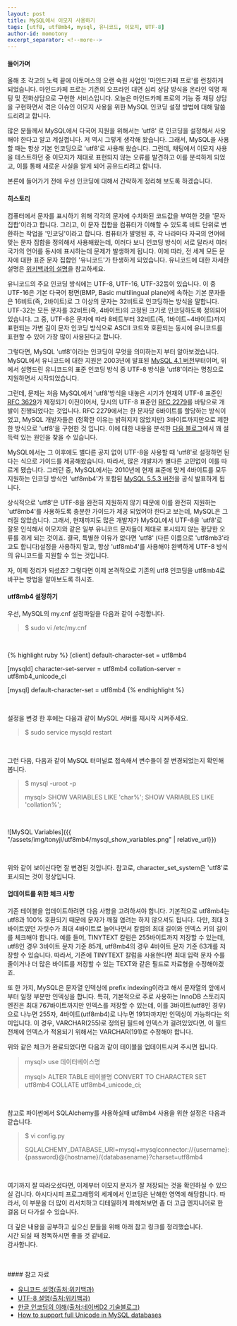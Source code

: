 ```yaml
---
layout: post
title: MySQL에서 이모지 사용하기
tags: [utf8, utf8mb4, mysql, 유니코드, 이모지, UTF-8]
author-id: momotony
excerpt_separator: <!--more-->
---
```


#### 들어가며

올해 초 각고의 노력 끝에 아토머스의 오랜 숙원 사업인 '마인드카페 프로'를 런칭하게 되었습니다. 마인드카페 프로는 기존의 오프라인 대면 심리 상담 방식을 온라인 익명 채팅 및 전화상담으로 구현한 서비스입니다. 오늘은 마인드카페 프로의 기능 중 채팅 상담을 구현하면서 겪은 이슈인 이모지 사용을 위한 MySQL 인코딩 설정 방법에 대해 말씀드리려고 합니다.
<!--more-->

많은 분들께서 MySQL에서 다국어 지원을 위해서는 'utf8' 로 인코딩을 설정해서 사용해야 한다고 알고 계실껍니다. 저 역시 그렇게 생각해 왔습니다. 그래서, MySQL을 사용할 때는 항상 기본 인코딩으로 'utf8'로 사용해 왔습니다. 그런데, 채팅에서 이모지 사용을 테스트하던 중 이모지가 제대로 표현되지 않는 오류를 발견하고 이를 분석하게 되었고, 이를 통해 새로운 사실을 알게 되어 공유드리려고 합니다.<br>

본론에 들어가기 전에 우선 인코딩에 대해서 간략하게 정리해 보도록 하겠습니다.
<br>

#### 히스토리

컴퓨터에서 문자를 표시하기 위해 각각의 문자에 수치화된 코드값을 부여한 것을 '문자 집합'이라고 합니다. 그리고, 이 문자 집합을 컴퓨터가 이해할 수 있도록 비트 단위로 변환하는 작업을 '인코딩'이라고 합니다. 컴퓨터가 발명된 후, 각 나라마다 자국의 언어에 맞는 문자 집합을 정의해서 사용해왔는데, 이러다 보니 인코딩 방식이 서로 달라서 여러 국가의 언어를 동시에 표시하는데 문제가 발생하게 됩니다. 이에 따라, 전 세계 모든 문자에 대한 표준 문자 집합인 '유니코드'가 탄생하게 되었습니다. 
유니코드에 대한 자세한 설명은 <a href="https://ko.wikipedia.org/wiki/%EC%9C%A0%EB%8B%88%EC%BD%94%EB%93%9C">위키백과의 설명</a>을 참고하세요.
<br>

유니코드의 주요 인코딩 방식에는 UTF-8, UTF-16, UTF-32등이 있습니다. 이 중 UTF-16은 기본 다국어 평면(BMP, Basic multilingual plane)에 속하는 기본 문자들은 16비트(즉, 2바이트)로 그 이상의 문자는 32비트로 인코딩하는 방식을 말합니다. UTF-32는 모든 문자를 32비트(즉, 4바이트)의 고정된 크기로 인코딩하도록 정의되어 있습니다. 그 중, UTF-8은 문자에 따라 8비트부터 32비트(즉, 1바이트~4바이트)까지 표현되는 가변 길이 문자 인코딩 방식으로 ASCII 코드와 호환되는 동시에 유니코드를 표현할 수 있어 가장 많이 사용된다고 합니다.

그렇다면, MySQL 'utf8'이라는 인코딩이 무엇을 의미하는지 부터 알아보겠습니다. MySQL에서 유니코드에 대한 지원은 2003년에 발표된 <a href="http://mysql.localhost.net.ar/doc/refman/4.1/en/news-4-1-0.html">MySQL 4.1 버전</a>부터이며, 위에서 설명드린 유니코드의 표준 인코딩 방식 중 UTF-8 방식을 'utf8'이라는 명칭으로 지원하면서 시작되었습니다.
<br>

그런데, 문제는 처음 MySQL에서 'utf8'방식을 내놓은 시기가 현재의 UTF-8 표준인 <a href="https://tools.ietf.org/html/rfc3629">RFC 3629</a>가 제정되기 이전이어서, 당시의 UTF-8 표준인 <a href="https://www.ietf.org/rfc/rfc2279.txt">RFC 2279</a>를 바탕으로 개발이 진행되었다는 것입니다. RFC 2279에서는 한 문자당 6바이트를 할당하는 방식이었고, MySQL 개발자들은 (정확한 이유는 밝혀지지 않았지만) 3바이트까지만으로 제한한 방식으로 'utf8'을 구현한 것 입니다. 
이에 대한 내용을 분석한 <a href="https://medium.com/@adamhooper/in-mysql-never-use-utf8-use-utf8mb4-11761243e434">다음 블로그</a>에서 꽤 설득력 있는 원인을 찾을 수 있습니다.<br>

MySQL에서는 그 이후에도 별다른 공지 없이 UTF-8을 사용할 때 'utf8'로 설정하면 된다는 식으로 가이드를 제공해왔습니다. 따라서, 많은 개발자가 별다른 고민없이 이를 따르게 됐습니다. 그러던 중, MySQL에서는 2010년에 현재 표준에 맞게 4바이트를 모두 지원하는 인코딩 방식인 'utf8mb4'가 포함된 <a href="https://dev.mysql.com/doc/relnotes/mysql/5.5/en/news-5-5-3.html">MySQL 5.5.3 버전</a>을 공식 발표하게 됩니다.<br>

상식적으로 'utf8'은 UTF-8을 완전히 지원하지 않기 때문에 이를 완전히 지원하는 'utf8mb4'를 사용하도록 충분한 가이드가 제공 되었어야 한다고 보는데, MySQL은 그러질 않았습니다.
 그래서, 현재까지도 많은 개발자가 MySQL에서 UTF-8을 'utf8'로 잘못 인식해서 이모지와 같은 일부 유니코드 문자들이 제대로 표시되지 않는 황당한 오류를 겪게 되는 것이죠. 결국, 특별한 이유가 없다면 'utf8' (다른 이름으로 'utf8mb3'라고도 합니다)설정을 사용하지 말고, 항상 'utf8mb4'를 사용해야 완벽하게 UTF-8 방식의 유니코드를 지원할 수 있는 것입니다.
<br>

자, 이제 정리가 되셨죠? 그렇다면 이제 본격적으로 기존의 utf8 인코딩을 utf8mb4로 바꾸는 방법을 알아보도록 하시죠.
<br>

#### utf8mb4 설정하기

우선, MySQL의 my.cnf 설정파일을 다음과 같이 수정합니다.<br>
 
 > $ sudo vi /etc/my.cnf

<br>

{% highlight ruby %}
   [client]
   default-character-set = utf8mb4
 
   [mysqld]
   character-set-server = utf8mb4
   collation-server = utf8mb4_unicode_ci
 
   [mysql]
   default-character-set = utf8mb4
{% endhighlight %}

<br>

설정을 변경 한 후에는 다음과 같이 MySQL 서버를 재시작 시켜주세요.<br>

> $ sudo service mysqld restart

<br>

그런 다음, 다음과 같이 MySQL 터미널로 접속해서 변수들이 잘 변경되었는지 확인해 봅니다. <br>

> $ mysql -uroot -p
> 
> mysql> SHOW VARIABLES LIKE 'char%'; SHOW VARIABLES LIKE 'collation%';

<br>

![MySQL Variables]({{ "/assets/img/tonyji/utf8mb4/mysql_show_variables.png" | relative_url}})

<br>

위와 같이 보이신다면 잘 변경된 것입니다. 참고로, character_set_system은 'utf8'로 표시되는 것이 정상입니다.
<br>

#### 업데이트를 위한 체크 사항

기존 테이블을 업데이트하려면 다음 사항을 고려하셔야 합니다. 기본적으로 utf8mb4는 utf8과 100% 호환되기 때문에 문자가 깨질 염려는 하지 않으셔도 됩니다. 다만, 최대 3바이트였던 자릿수가 최대 4바이트로 늘어나면서 칼럼의 최대 길이와 인덱스 키의 길이를 체크해야 합니다. 예를 들어, TINYTEXT 칼럼은 255바이트까지 저장할 수 있는데,  utf8인 경우 3바이트 문자 기준 85개, utf8mb4의 경우 4바이트 문자 기준 63개를 저장할 수 있습니다. 따라서, 기존에 TINYTEXT 칼럼을 사용한다면 최대 입력 문자 수를 줄이거나 더 많은 바이트를 저장할 수 있는 TEXT와 같은 필드로 자료형을 수정해야겠죠. 
<br>

또 한 가지, MySQL은 문자열 인덱싱에 prefix indexing이라고 해서 문자열의 앞에서부터 일정 부분만 인덱싱을 합니다. 특히, 기본적으로 주로 사용하는 InnoDB 스토리지 엔진은 최대 767바이트까지만 인덱스를 저장할 수 있는데, 이를 3바이트(utf8인 경우)으로 나누면 255자, 4바이트(utf8mb4)로 나누면 191자까지만 인덱싱이 가능하다는 의미입니다. 이 경우, VARCHAR(255)로 정의된 필드에 인덱스가 걸려있었다면, 이 필드 전체에 인덱스가 적용되기 위해서는 VARCHAR(191)로 수정해야 합니다. 
<br>

위와 같은 체크가 완료되었다면 다음과 같이 테이블을 업데이트시켜 주시면 됩니다.
<br>

> mysql> use 데이터베이스명
> 
> mysql> ALTER TABLE 테이블명 CONVERT TO CHARACTER SET utf8mb4 COLLATE utf8mb4_unicode_ci;

<br>

참고로 파이썬에서 SQLAlchemy를 사용하실때 utf8mb4 사용을 위한 설정은 다음과 같습니다.
<br>

> $ vi config.py
> 
> SQLALCHEMY_DATABASE_URI=mysql+mysqlconnector://{username}:{password}@{hostname}/{databasename}?charset=utf8mb4

<br>

여기까지 잘 따라오셨다면, 이제부터 이모지 문자가 잘 저장되는 것을 확인하실 수 있으실 겁니다. 아시다시피 프로그래밍의 세계에서 인코딩은 난해한 영역에 해당합니다. 따라서, 이 부분을 더 많이 리서치하고 디테일하게 파헤쳐보면 좀 더 고급 엔지니어로 한 걸음 더 다가설 수 있습니다.<br>

더 깊은 내용을 공부하고 싶으신 분들을 위해 아래 참고 링크를 정리했습니다.<br>
시간 되실 때 정독하시면 좋을 것 같네요.<br>
감사합니다.<br>

<br>
<br>
#### 참고 자료

* <a href="https://en.wikipedia.org/wiki/Unicode">유니코드 설명(출처:위키백과)</a>
* <a href="https://en.wikipedia.org/wiki/UTF-8">UTF-8 설명(출처:위키백과)</a>
* <a href="https://d2.naver.com/helloworld/19187">한글 인코딩의 이해(출처:네이버D2 기술블로그)</a>
* <a href="https://mathiasbynens.be/notes/mysql-utf8mb4">How to support full Unicode in MySQL databases</a>
<br><br>


